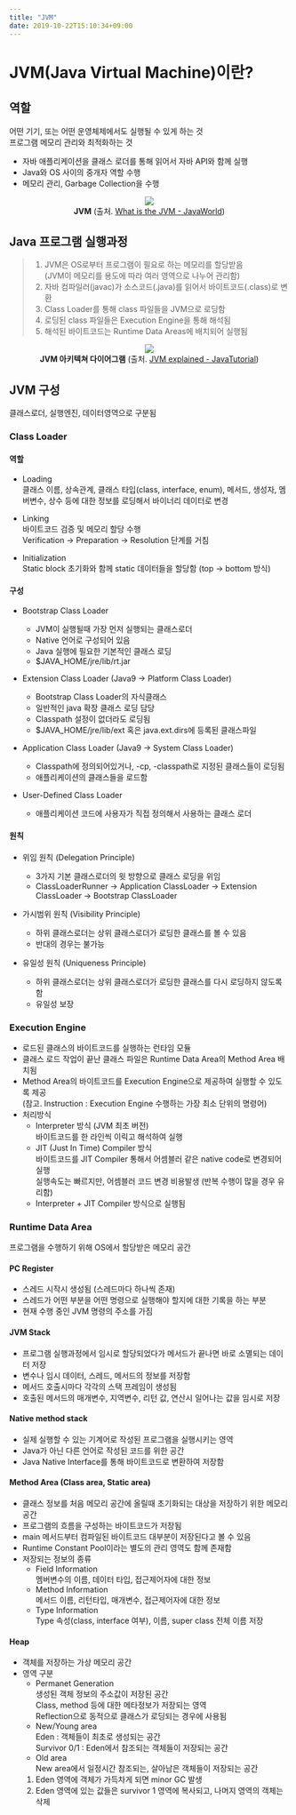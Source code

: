 ```yaml
---
title: "JVM"
date: 2019-10-22T15:10:34+09:00
---
```


# JVM(Java Virtual Machine)이란?

## 역할 
어떤 기기, 또는 어떤 운영체제에서도 실행될 수 있게 하는 것  
프로그램 메모리 관리와 최적화하는 것 

- 자바 애플리케이션을 클래스 로더를 통해 읽어서 자바 API와 함께 실행 
- Java와 OS 사이의 중개자 역할 수행 
- 메모리 관리, Garbage Collection을 수행
    
<div style="text-align:center" >
    <img src="/static/images/java/jvm.png" />
    <div><b>JVM</b> (출처. <a href="https://www.javaworld.com/article/3272244/what-is-the-jvm-introducing-the-java-virtual-machine.html">What is the JVM - JavaWorld</a>)</div>
</div>

## Java 프로그램 실행과정 

> 1. JVM은 OS로부터 프로그램이 필요로 하는 메모리를 할당받음  
>    (JVM이 메모리를 용도에 따라 여러 영역으로 나누어 관리함)  
> 2. 자바 컴파일러(javac)가 소스코드(.java)를 읽어서 바이트코드(.class)로 변환 
> 3. Class Loader를 통해 class 파일들을 JVM으로 로딩함 
> 4. 로딩된 class 파일들은 Execution Engine을 통해 해석됨 
> 5. 해석된 바이트코드는 Runtime Data Areas에 배치되어 실행됨 

<div style="text-align:center" >
    <img src="/static/images/java/jvmdiagram.png" />
    <div><b>JVM 아키텍쳐 다이어그램</b> (출처. <a href="https://javatutorial.net/jvm-explained">JVM explained - JavaTutorial</a>)</div>
</div>

## JVM 구성 

클래스로더, 실행엔진, 데이터영역으로 구분됨 

### Class Loader 
#### 역할
- Loading  
클래스 이름, 상속관계, 클래스 타입(class, interface, enum), 메서드, 생성자, 멤버변수, 상수 등에 대한 정보를 로딩해서 바이너리 데이터로 변경
 
- Linking  
바이트코드 검증 및 메모리 할당 수행  
Verification → Preparation → Resolution 단계를 거침
 
- Initialization  
Static block 초기화와 함께 static 데이터들을 할당함 (top → bottom 방식)

#### 구성 
- Bootstrap Class Loader 
    - JVM이 실행될때 가장 먼저 실행되는 클래스로더 
    - Native 언어로 구성되어 있음 
    - Java 실행에 필요한 기본적인 클래스 로딩  
    - $JAVA_HOME/jre/lib/rt.jar
    
- Extension Class Loader (Java9 → Platform Class Loader)
    - Bootstrap Class Loader의 자식클래스
    - 일반적인 java 확장 클래스 로딩 담당
    - Classpath 설정이 없더라도 로딩됨  
    - $JAVA_HOME/jre/lib/ext 혹은 java.ext.dirs에 등록된 클래스파일 
    
- Application Class Loader (Java9 → System Class Loader)
    - Classpath에 정의되어있거나, -cp, -classpath로 지정된 클래스들이 로딩됨 
    - 애플리케이션의 클래스들을 로드함
    
- User-Defined Class Loader
    - 애플리케이션 코드에 사용자가 직접 정의해서 사용하는 클래스 로더

#### 원칙 
- 위임 원칙 (Delegation Principle)
    - 3가지 기본 클래스로더의 윗 방향으로 클래스 로딩을 위임
    - ClassLoaderRunner → Application ClassLoader → Extension ClassLoader → Bootstrap ClassLoader
    
- 가시범위 원칙 (Visibility Principle)
    - 하위 클래스로더는 상위 클래스로더가 로딩한 클래스를 볼 수 있음
    - 반대의 경우는 불가능 
    
- 유일성 원칙 (Uniqueness Principle)
    - 하위 클래스로더는 상위 클래스로더가 로딩한 클래스를 다시 로딩하지 않도록 함 
    - 유일성 보장

### Execution Engine 
- 로드된 클래스의 바이트코드를 실행하는 런타임 모듈
- 클래스 로드 작업이 끝난 클래스 파일은 Runtime Data Area의 Method Area 배치됨 
- Method Area의 바이트코드를 Execution Engine으로 제공하여 실행할 수 있도록 제공  
  (참고. Instruction : Execution Engine 수행하는 가장 최소 단위의 명령어) 
- 처리방식 
    - Interpreter 방식 (JVM 최초 버전)  
    바이트코드를 한 라인씩 이릭고 해석하여 실행 
    - JIT (Just In Time) Compiler 방식  
    바이트코드를 JIT Compiler 통해서 어셈블러 같은 native code로 변경되어 실행  
    실행속도는 빠르지만, 어셈블러 코드 변경 비용발생 (반복 수행이 많을 경우 유리함)  
    - Interpreter + JIT Compiler 방식으로 실행됨 

### Runtime Data Area 
프로그램을 수행하기 위해 OS에서 할당받은 메모리 공간 

#### PC Register
- 스레드 시작시 생성됨 (스레드마다 하나씩 존재)
- 스레드가 어떤 부분을 어떤 명령으로 실행해야 할지에 대한 기록을 하는 부분  
- 현재 수행 중인 JVM 명령의 주소를 가짐 

#### JVM Stack
- 프로그램 실행과정에서 임시로 할당되었다가 메서드가 끝나면 바로 소멸되는 데이터 저장 
- 변수나 임시 데이터, 스레드, 메서드의 정보를 저장함 
- 메서드 호출시마다 각각의 스택 프레임이 생성됨
- 호출된 메서드의 매개변수, 지역변수, 리턴 값, 연산시 일어나는 값을 임시로 저장 

#### Native method stack
- 실제 실행할 수 있는 기계어로 작성된 프로그램을 실행시키는 영역 
- Java가 아닌 다른 언어로 작성된 코드를 위한 공간
- Java Native Interface를 통해 바이트코드로 변환하여 저장함 

#### Method Area (Class area, Static area)
- 클래스 정보를 처음 메모리 공간에 올릴때 초기화되는 대상을 저장하기 위한 메모리 공간 
- 프로그램의 흐름을 구성하는 바이트코드가 저장됨 
- main 메서드부터 컴파일된 바이트코드 대부분이 저장된다고 볼 수 있음 
- Runtime Constant Pool이라는 별도의 관리 영역도 함께 존재함 
- 저장되는 정보의 종류
    - Field Information  
    멤버변수의 이름, 데이터 타입, 접근제어자에 대한 정보
    - Method Information  
    메서드 이름, 리턴타입, 매개변수, 접근제어자에 대한 정보 
    - Type Information  
    Type 속성(class, interface 여부), 이름, super class 전체 이름 저장  

#### Heap 
- 객체를 저장하는 가상 메모리 공간 
- 영역 구분
    - Permanet Generation  
    생성된 객체 정보의 주소값이 저장된 공간  
    Class, method 등에 대한 메타정보가 저장되는 영역  
    Reflection으로 동적으로 클래스가 로딩되는 경우에 사용됨 
    - New/Young area  
    Eden : 객체들이 최초로 생성되는 공간  
    Survivor 0/1 : Eden에서 참조되는 객체들이 저장되는 공간 
    - Old area  
    New area에서 일정시간 참조되는, 살아남은 객체들이 저장되는 공간    
    1) Eden 영역에 객체가 가득차게 되면 minor GC 발생  
    2) Eden 영역에 있는 값들은 survivor 1 영역에 복사되고, 나머지 영역의 객체는 삭제